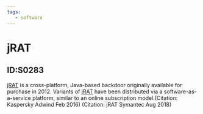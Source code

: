 ```yaml
---
tags:
   - software
---
```

# jRAT
## ID:S0283
[jRAT](/mitre/software/S0283) is a cross-platform, Java-based backdoor originally available for purchase in 2012. Variants of [jRAT](/mitre/software/S0283) have been distributed via a software-as-a-service platform, similar to an online subscription model.(Citation: Kaspersky Adwind Feb 2016) (Citation: jRAT Symantec Aug 2018)
